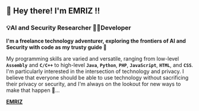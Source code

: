## 👋 Hey there! I'm **EMRIZ** !! 
### 💡AI and Security Researcher 👨‍💻Developer
**I'm a freelance technology adventurer, exploring the frontiers of AI and Security with code as my trusty guide 🚀**

My programming skills are varied and versatile, ranging from low-level **```Assembly```** and **```C/C++```** to high-level **```Java```**, **```Python```**, **```PHP```**, **```JavaScript```**, **```HTML```**, and **```CSS```**. I'm particularly interested in the intersection of technology and privacy. I believe that everyone should be able to use technology without sacrificing their privacy or security, and I'm always on the lookout for new ways to make that happen 🤞...

[**EMRIZ**](mailto:contact@emriz.lk)

